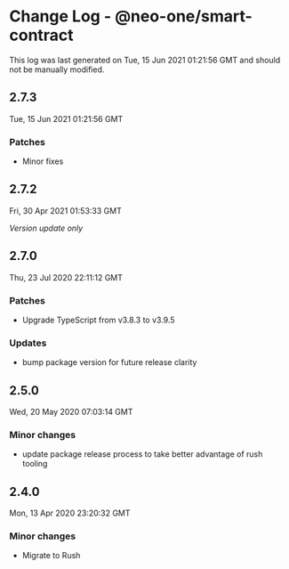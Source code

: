 # Change Log - @neo-one/smart-contract

This log was last generated on Tue, 15 Jun 2021 01:21:56 GMT and should not be manually modified.

## 2.7.3
Tue, 15 Jun 2021 01:21:56 GMT

### Patches

- Minor fixes

## 2.7.2
Fri, 30 Apr 2021 01:53:33 GMT

*Version update only*

## 2.7.0
Thu, 23 Jul 2020 22:11:12 GMT

### Patches

- Upgrade TypeScript from v3.8.3 to v3.9.5

### Updates

- bump package version for future release clarity

## 2.5.0
Wed, 20 May 2020 07:03:14 GMT

### Minor changes

- update package release process to take better advantage of rush tooling

## 2.4.0
Mon, 13 Apr 2020 23:20:32 GMT

### Minor changes

- Migrate to Rush

